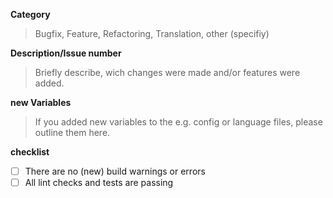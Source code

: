 **Category**
> Bugfix, Feature, Refactoring, Translation, other (specifiy)

**Description/Issue number**
> Briefly describe, wich changes were made and/or features were added.

**new Variables**
> If you added new variables to the e.g. config or language files, please outline them here.

**checklist**
- [ ] There are no (new) build warnings or errors
- [ ] All lint checks and tests are passing
